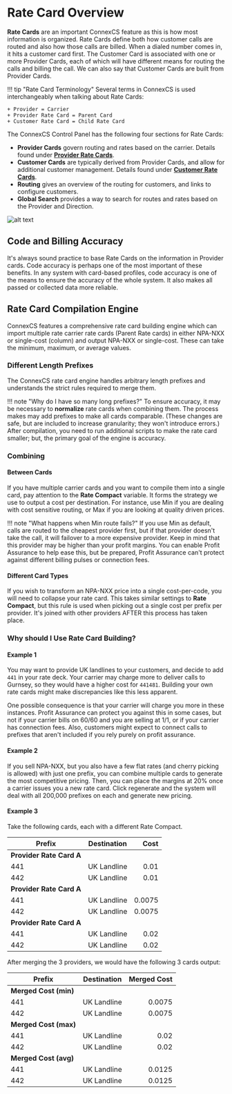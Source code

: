 # Rate Card Overview

**Rate Cards** are an important ConnexCS feature as this is how most information is organized. Rate Cards define both how customer calls are routed and also how those calls are billed. When a dialed number comes in, it hits a customer card first. The Customer Card is associated with one or more Provider Cards, each of which will have different means for routing the calls and billing the call. We can also say that Customer Cards are built from Provider Cards. 

!!! tip "Rate Card Terminology"
    Several terms in ConnexCS is used interchangeably when talking about Rate Cards:

    + Provider = Carrier
    + Provider Rate Card = Parent Card 
    + Customer Rate Card = Child Rate Card

The ConnexCS Control Panel has the following four sections for Rate Cards:

+ **Provider Cards** govern routing and rates based on the carrier. Details found under [**Provider Rate Cards**](https://docs.connexcs.com/provider-ratecard/). 
+ **Customer Cards** are typically derived from Provider Cards, and allow for additional customer management. Details found under [**Customer Rate Cards**](https://docs.connexcs.com/customer-ratecard/). 
+ **Routing** gives an overview of the routing for customers, and links to configure customers. 
+ **Global Search** provides a way to search for routes and rates based on the Provider and Direction. 

![alt text][rc-global]

## Code and Billing Accuracy
It's always sound practice to base Rate Cards on the information in Provider cards. Code accuracy is perhaps one of the most important of these benefits. In any system with card-based profiles, code accuracy is one of the means to ensure the accuracy of the whole system. It also makes all passed or collected data more reliable.

## Rate Card Compilation Engine
ConnexCS features a comprehensive rate card building engine which can import multiple rate carrier rate cards (Parent Rate cards) in either NPA-NXX or single-cost (column) and output NPA-NXX or single-cost. These can take the minimum, maximum, or average values.

### Different Length Prefixes
The ConnexCS rate card engine handles arbitrary length prefixes and understands the strict rules required to merge them.

!!! note "Why do I have so many long prefixes?"
    To ensure accuracy, it may be necessary to **normalize** rate cards when combining them. The process makes may add prefixes to make all cards comparable. (These changes are safe, but are included to increase granularity; they won't introduce errors.) After compilation, you need to run additional scripts to make the rate card smaller; but, the primary goal of the engine is accuracy.

### Combining
#### Between Cards
If you have multiple carrier cards and you want to compile them into a single card, pay attention to the **Rate Compact** variable. It forms the strategy we use to output a cost per destination. For instance, use Min if you are dealing with cost sensitive routing, or Max if you are looking at quality driven prices.

!!! note "What happens when Min route fails?"
    If you use Min as default, calls are routed to the cheapest provider first, but if that provider doesn't take the call, it will failover to a more expensive provider. Keep in mind that this provider may be higher than your profit margins. You can enable Profit Assurance to help ease this, but be prepared, Profit Assurance can't protect against different billing pulses or connection fees.

#### Different Card Types
If you wish to transform an NPA-NXX price into a single cost-per-code, you will need to collapse your rate card. This takes similar settings to **Rate Compact**, but this rule is used when picking out a single cost per prefix per provider. It's joined with other providers AFTER this process has taken place.


### Why should I Use Rate Card Building?
#### Example 1

You may want to provide UK landlines to your customers, and decide to add `441` in your rate deck. Your carrier may charge more to deliver calls to Gurnsey, so they would have a higher cost for `441481`. Building your own rate cards might make discrepancies like this less apparent.

One possible consequence is that your carrier will charge you more in these instances. Profit Assurance can protect you against this in some cases, but not if your carrier bills on 60/60 and you are selling at 1/1, or if your carrier has connection fees. Also, customers might expect to connect calls to prefixes that aren't included if you rely purely on profit assurance.

#### Example 2

If you sell NPA-NXX, but you also have a few flat rates (and cherry picking is allowed) with just one prefix, you can combine multiple cards to generate the most competitive pricing. Then, you can place the margins at 20% once a carrier issues you a new rate card. Click regenerate and the system will deal with all 200,000 prefixes on each and generate new pricing.

#### Example 3
Take the following cards, each with a different Rate Compact. 


| Prefix  |     Destination     |  Cost |
|----------|:-------------:|------:|
| **Provider Rate Card A**|   |  |
| 441 |    UK Landline |  0.01 |
| 442 | UK Landline |    0.01 |
| **Provider Rate Card A** |  |     |
| 441 | UK Landline |  0.0075 |
| 442 | UK Landline |   0.0075 |
| **Provider Rate Card A** |  |  |
| 441 |  UK Landline |  0.02|
| 442 |  UK Landline |    0.02 |


After merging the 3 providers, we would have the following 3 cards output:

| Prefix  |     Destination     |  Merged Cost |
|----------|:-------------:|------:|
| **Merged Cost (min)**|   |  |
| 441 |    UK Landline |  0.0075 |
| 442 | UK Landline |   0.0075 |
| **Merged Cost (max)**|   |  |
| 441 |    UK Landline |  0.02 |
| 442 | UK Landline |   0.02 |
| **Merged Cost (avg)**|   |  |
| 441 |    UK Landline |  0.0125 |
| 442 | UK Landline |   0.0125 |


[rc-global]: /misc/img/rc-global.png "Rate Card Global"

